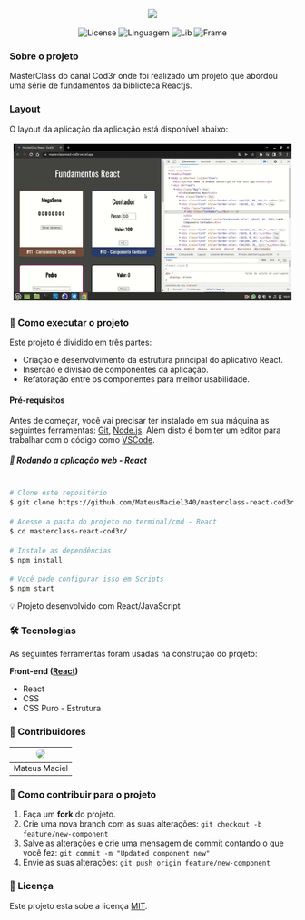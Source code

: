 <p align="center">
   <img src="https://miro.medium.com/max/1200/1*G2QwxPF2TvWXzRUnA4axoA.png" width="250">
</p>

<p align="center">
   <img alt="License" src="https://img.shields.io/badge/license-MIT-brightgreen">
    <img alt="Linguagem" src="https://img.shields.io/badge/language-javascript-orange">
    <img alt="Lib" src="https://img.shields.io/badge/lib-React-blue">
    <img alt="Frame" src="https://img.shields.io/badge/style-css-blue">
</p>

### Sobre o projeto

MasterClass do canal Cod3r onde foi realizado um projeto que abordou uma série de fundamentos da biblioteca Reactjs.



### Layout

O layout da aplicação da aplicação está disponível abaixo:

<div>
    <table>
      <thead>
        <tr>
           <th>
              <img src="src/assets/video-apresentacao-gif.gif" width="100%">
           </th>
        </tr>
      </thead>
      <tbody>
      </tbody>
    </table>
</div>

### 🚀 Como executar o projeto

Este projeto é dividido em três partes:

<ul>
   <li>Criação e desenvolvimento da estrutura principal do aplicativo React.</li>
   <li>Inserção e divisão de componentes da aplicação.</li>
   <li>Refatoração entre os componentes para melhor usabilidade.</li>
</ul>

#### Pré-requisitos

Antes de começar, você vai precisar ter instalado em sua máquina as seguintes ferramentas: [Git](https://git-scm.com/), [Node.js](https://nodejs.org/en/). Alem disto é bom ter um editor para trabalhar com o código como [VSCode](https://code.visualstudio.com/).

##### 🧭 Rodando a aplicação web - React

```bash

# Clone este repositório
$ git clone https://github.com/MateusMaciel340/masterclass-react-cod3r.git

# Acesse a pasta do projeto no terminal/cmd - React
$ cd masterclass-react-cod3r/

# Instale as dependências
$ npm install

# Você pode configurar isso em Scripts
$ npm start

```

💡 Projeto desenvolvido com React/JavaScript


### 🛠 Tecnologias

As seguintes ferramentas foram usadas na construção do projeto:

<b>Front-end ([React](https://pt-br.reactjs.org/))</b>

<ul>
   <li>React</li>
   <li>CSS</li>
   <li>CSS Puro - Estrutura</li>
</ul>

### 👨‍ Contribuidores

<div>
    <table>
      <thead>
        <tr>
           <th>
              <img src="https://avatars.githubusercontent.com/u/55550732?v=4" width="150" style="border-radius:62px">
           </th>
        </tr>
      </thead>
      <tbody  align="center">
           <td>
             Mateus Maciel
           </td>
      </tbody>
    </table>
</div>

### 💪 Como contribuir para o projeto

1. Faça um **fork** do projeto.
2. Crie uma nova branch com as suas alterações: `git checkout -b feature/new-component`
3. Salve as alterações e crie uma mensagem de commit contando o que você fez: `git commit -m "Updated component new"`
4. Envie as suas alterações: `git push origin feature/new-component`

### 📝 Licença

Este projeto esta sobe a licença [MIT](https://github.com/nodejs/node/blob/master/LICENSE).